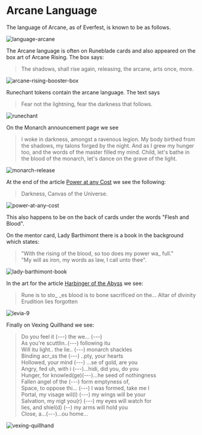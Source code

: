# Arcane Language

The language of Arcane, as of Everfest, is known to be as follows.

<img src="https://d2hl7maqck52px.cloudfront.net/languages/language-arcane.webp" alt="language-arcane" class="center">

The Arcane language is often on Runeblade cards and also appeared on the box art of Arcane Rising. The box says:

> The shadows, shall rise again, releasing, the arcane, arts once, more.

<img src="https://d2hl7maqck52px.cloudfront.net/languages/arcane-rising-booster-box.webp" alt="arcane-rising-booster-box" class="center">

Runechant tokens contain the arcane language. The text says

> Fear not the lightning, fear the darkness that follows.

<img src="https://d2hl7maqck52px.cloudfront.net/languages/runechant.webp" alt="runechant" class="center">

On the Monarch announcement page we see

> I woke in darkness, amongst a ravenous legion. My body birthed from the shadows, my talons forged by the night. And as I grew my hunger too, and the words of the master filled my mind. Child, let's bathe in the blood of the monarch, let's dance on the grave of the light.

<img src="https://d2hl7maqck52px.cloudfront.net/languages/monarch-release.webp" alt="monarch-release" class="center">

At the end of the article [Power at any Cost](https://fabtcg.com/articles/power-any-cost/) we see the following:

> Darkness, Canvas of the Universe.

<img src="https://d2hl7maqck52px.cloudfront.net/languages/power-at-any-cost.webp" alt="power-at-any-cost" class="center">

This also happens to be on the back of cards under the words "Flesh and Blood".

On the mentor card, Lady Barthimont there is a book in the background which states:

> "With the rising of the blood, so too does my power wa_ full."<br>
> "My will as iron, my words as law, I call unto thee".

<img src="https://d2hl7maqck52px.cloudfront.net/languages/lady-barthimont-book.webp" alt="lady-barthimont-book" class="center">

In the art for the article [Harbinger of the Abyss](../main-story/04-monarch/destroy-and-consume.md#harbinger-of-the-abyss) we see:

> Rune is to sto_ _es  blood is to bone sacrificed on the...
> Altar of divinity Erudition lies forgotten

<img src="https://d2hl7maqck52px.cloudfront.net/main-story/04-monarch/levia-9.webp" alt="levia-9" class="center">

Finally on Vexing Quillhand we see:

> Do you feel it (---) the we... (---)<br>
> As you're scuttlin..(---) following itu<br>
> Will itu light.. the lie.. (---) monarch shackles<br>
> Binding acr_ss the (---) ..pty, your hearts<br>
> Hollowed, your mind (---) ...se of gold, are you<br>
> Angry, fed uh, with i (---)...hidi, did you, do you<br>
> Hunger, for knowled(ge)(---)...he seed of nothingness<br>
> Fallen angel of the (---) form emptyness of,<br>
> Space, to oppose thi... (---) I was formed, take me I<br>
> Portal, my visage wil(l) (---) my wings will be your<br>
> Salvation, my nigt you(r) (---) my eyes will watch for<br>
> lies, and shiel(d) (--) my arms will hold you<br>
> Close, a...(---)...ou home...

<img src="https://d2hl7maqck52px.cloudfront.net/languages/vexing-quillhand.webp" alt="vexing-quillhand" class="center">
